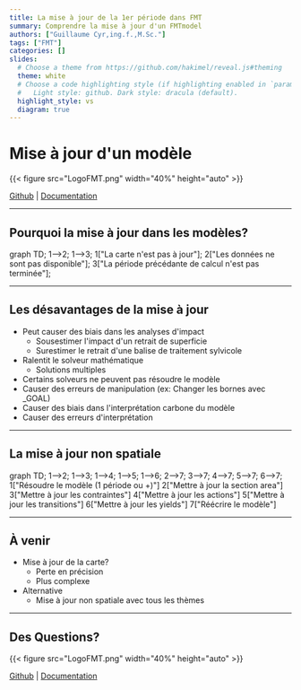 ```yaml
---
title: La mise à jour de la 1er période dans FMT
summary: Comprendre la mise à jour d'un FMTmodel
authors: ["Guillaume Cyr,ing.f.,M.Sc."]
tags: ["FMT"]
categories: []
slides:
  # Choose a theme from https://github.com/hakimel/reveal.js#theming
  theme: white
  # Choose a code highlighting style (if highlighting enabled in `params.toml`)
  #   Light style: github. Dark style: dracula (default).
  highlight_style: vs
  diagram: true
---
```


# Mise à jour d'un modèle

{{< figure src="LogoFMT.png" width="40%" height="auto" >}}

[Github](https://github.com/Bureau-du-Forestier-en-chef/FMT) | [Documentation](https://bureau-du-forestier-en-chef.github.io/FMTdocs/)

---

## Pourquoi la mise à jour dans les modèles?

<div class=mermaid>
graph TD;
  1-->2;
  1-->3;
  1["La carte n'est pas à jour"];
  2["Les données ne sont pas disponible"];
  3["La période précédante de calcul n'est pas terminée"];
</div>

---

## Les désavantages de la mise à jour

- Peut causer des biais dans les analyses d'impact
  - Sousestimer l'impact d'un retrait de superficie
  - Surestimer le retrait d'une balise de traitement sylvicole
- Ralentit le solveur mathématique 
  - Solutions multiples
- Certains solveurs ne peuvent pas résoudre le modèle
- Causer des erreurs de manipulation (ex: Changer les bornes avec _GOAL)
- Causer des biais dans l'interprétation carbone du modèle
- Causer des erreurs d'interprétation

---

## La mise à jour non spatiale

<div class=mermaid>
graph TD;
  1-->2;
  1-->3;
  1-->4;
  1-->5;
  1-->6;
  2-->7;
  3-->7;
  4-->7;
  5-->7;
  6-->7;
  1["Résoudre le modèle (1 période ou +)"]
  2["Mettre à jour la section area"]
  3["Mettre à jour les contraintes"]
  4["Mettre à jour les actions"]
  5["Mettre à jour les transitions"]
  6["Mettre à jour les yields"]
  7["Réécrire le modèle"]
</div>

---

## À venir

- Mise à jour de la carte?
  - Perte en précision
  - Plus complexe
- Alternative
  - Mise à jour non spatiale avec tous les thèmes

---

## Des Questions?

{{< figure src="LogoFMT.png" width="40%" height="auto" >}}

[Github](https://github.com/Bureau-du-Forestier-en-chef/FMT) | [Documentation](https://bureau-du-forestier-en-chef.github.io/FMTdocs/)

<script src="https://code.jquery.com/jquery-3.5.0.js"></script>
<script>
$( "li" ).addClass( "fragment" );
// $( "p" ).addClass( "fragment" );
</script>


